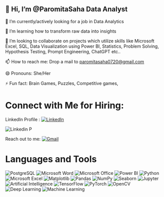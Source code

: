 ## 👋 Hi, I’m @ParomitaSaha Data Analyst

👀 I’m currently/actively looking for a job in Data Analytics 

🌱 I’m learning how to transform raw data into insights

💞️ I’m looking to collaborate on projects which utilize skills like Microsoft Excel, SQL, Data Visualization using Power BI, Statistics, Problem Solving, Hypothesis Testing, Prompt Engineering, ChatGPT etc..

📫 How to reach me: Drop a mail to paromitasaha0720@gmail.com

😄 Pronouns: She/Her

⚡ Fun fact: Brain Games, Puzzles, Competitive games, 

# Connect with Me for Hiring: 
LinkedIn Profile : [![LinkedIn](https://img.shields.io/badge/LinkedIn-0A66C2?style=for-the-badge&logo=linkedin&logoColor=white)](https://linkedin.com/in/paromitasaha0720)

![Linkedin P](https://github.com/user-attachments/assets/d2c0067a-6ccb-4040-bea5-031aef4df12a)


Reach out to me: 
[![Gmail](https://upload.wikimedia.org/wikipedia/commons/4/4e/Gmail_Icon.png)](mailto:paromita@example.com?subject=Hello&body=Write%20your%20message%20here)


# Languages and Tools
![PostgreSQL](https://img.shields.io/badge/PostgreSQL-336791?style=for-the-badge&logo=postgresql&logoColor=white)
![Microsoft Word](https://img.shields.io/badge/Microsoft_Word-2B579A?style=for-the-badge&logo=microsoft-word&logoColor=white)
![Microsoft Office](https://img.shields.io/badge/Microsoft_Office-D83B01?style=for-the-badge&logo=microsoft-office&logoColor=white)
![Power BI](https://img.shields.io/badge/Power_BI-F2C811?style=for-the-badge&logo=power-bi&logoColor=black)
![Python](https://img.shields.io/badge/Python-3776AB?style=for-the-badge&logo=python&logoColor=white)
![Microsoft Excel](https://img.shields.io/badge/Microsoft_Excel-217346?style=for-the-badge&logo=microsoft-excel&logoColor=white)
![Matplotlib](https://img.shields.io/badge/Matplotlib-008080?style=for-the-badge&logo=python&logoColor=white)
![Pandas](https://img.shields.io/badge/Pandas-150458?style=for-the-badge&logo=pandas&logoColor=white)
![NumPy](https://img.shields.io/badge/NumPy-013243?style=for-the-badge&logo=numpy&logoColor=white)
![Seaborn](https://img.shields.io/badge/Seaborn-4C8CBF?style=for-the-badge&logo=python&logoColor=white)
![Jupyter](https://img.shields.io/badge/Jupyter-F37626?style=for-the-badge&logo=jupyter&logoColor=white)
![Artificial Intelligence](https://img.shields.io/badge/Artificial_Intelligence-008080?style=for-the-badge&logo=python&logoColor=white)
![TensorFlow](https://img.shields.io/badge/TensorFlow-FF6F00?style=for-the-badge&logo=tensorflow&logoColor=white)
![PyTorch](https://img.shields.io/badge/PyTorch-EE4C2C?style=for-the-badge&logo=pytorch&logoColor=white)
![OpenCV](https://img.shields.io/badge/OpenCV-5C3EE8?style=for-the-badge&logo=opencv&logoColor=white)
![Deep Learning](https://img.shields.io/badge/Deep_Learning-00008B?style=for-the-badge&logo=deepmind&logoColor=white)
![Machine Learning](https://img.shields.io/badge/Machine_Learning-FF9900?style=for-the-badge&logo=scikit-learn&logoColor=white)
